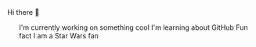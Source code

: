 <!DOCTYPEhtml>
<html>
Hi there 👋
<ul> I'm currently working on something cool
I'm learning about GitHub
Fun fact I am a Star Wars fan </ul>
</html>
